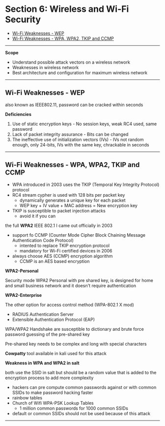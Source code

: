 # Section 6: Wireless and Wi-Fi Security

- [Wi-Fi Weaknesses - WEP](#wi-fi-weaknesses---wep)
- [Wi-Fi Weaknesses - WPA, WPA2, TKIP and CCMP](#wi-fi-weaknesses---wpa-wpa2-tkip-and-ccmp)

---

**Scope**

- Understand possible attack vectors on a wireless network
- Weaknesses in wireless network
- Best architecture and configuration for maximum wireless network

---

## Wi-Fi Weaknesses - WEP

also known as IEEE802.11, password can be cracked within seconds

**Deficiencies**

1. Use of static encryption keys - No session keys, weak RC4 used, same password
2. Lack of packet integrity assurance - Bits can be changed
3. The ineffective use of initialization vectors (IVs) - IVs not random enough, only 24-bits, IVs with the same key, chrackable in seconds


---

## Wi-Fi Weaknesses - WPA, WPA2, TKIP and CCMP

- WPA introduced in 2003 uses the TKIP (Temporal Key Integrity Protocol) protocol
- RC4 stream cypher is used with 128 bits per packet key
  - dynamically generates a unique key for each packet
  - WEP key + IV value + MAC address = New encryption key
- TKIP is susceptible to packet injection attacks
  - avoid it if you can
 
the full **WPA2** IEEE 802.1 I came out officially in 2003
- support fo CCMP (Counter Mode Cipher Block Chaining Message Authentication Code Protocol)
  - intented to replace TKIP encryption protocol
  - mandatory for Wi-Fi certified devices in 2006
- always choose AES (CCMP) encryption algorithm
  - CCMP is an AES based encryption

**WPA2-Personal**

Security mode WPA2 Personal with pre shared key, is designed for home and small business network and
it doesn't require authentication

**WPA2-Enterprise**

The other option for access control method (WPA-802.1 X mod)
- RADIUS Authentication Server
- Extensible Authentication Protocol (EAP)

WPA/WPA2 Handshake are susceptible to dictionary and brute force password guessing of the pre-shared key

Pre-shared key needs to be complex and long with special characters

**Cowpatty** tool available in kali used for this attack

**Weakness in WPA and WPA2 in salt**

both use the SSID in salt but should be a random value that is added to the encryption process to add more complexity
- hackers can pre compute common passwords against or with common SSIDs to make password hacking faster
- rainbow tables
- Church of Wifi WPA-PSK Lookup Tables
  - 1 million common passwords for 1000 common SSIDs
- default or common SSIDs should not be used because of this attack

---

